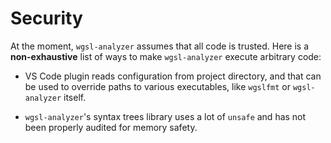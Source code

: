 # Security

At the moment, `wgsl-analyzer` assumes that all code is trusted.
Here is a **non-exhaustive** list of ways to make `wgsl-analyzer` execute arbitrary code:

- VS Code plugin reads configuration from project directory, and that can be used to override paths to various executables, like `wgslfmt` or `wgsl-analyzer` itself.

- `wgsl-analyzer`'s syntax trees library uses a lot of `unsafe` and has not been properly audited for memory safety.
